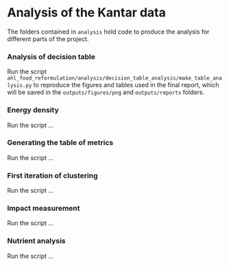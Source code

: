 <!-- #region -->

# Analysis of the Kantar data

The folders contained in `analysis` hold code to produce the analysis for different parts of the project.

### Analysis of decision table

Run the script `ahl_food_reformulation/analysis/decision_table_analysis/make_table_analysis.py` to reproduce the figures and tables used in the final report, which will be saved in the `outputs/figures/png` and `outputs/reports` folders.

### Energy density

Run the script ...

### Generating the table of metrics

Run the script ...

### First iteration of clustering

Run the script ...

### Impact measurement

Run the script ...

### Nutrient analysis

Run the script ...

<!-- #endregion -->
